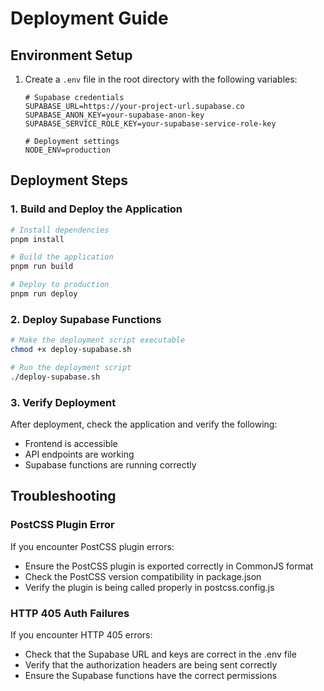 # Deployment Guide

## Environment Setup

1. Create a `.env` file in the root directory with the following variables:
   ```
   # Supabase credentials
   SUPABASE_URL=https://your-project-url.supabase.co
   SUPABASE_ANON_KEY=your-supabase-anon-key
   SUPABASE_SERVICE_ROLE_KEY=your-supabase-service-role-key

   # Deployment settings
   NODE_ENV=production
   ```

## Deployment Steps

### 1. Build and Deploy the Application

```bash
# Install dependencies
pnpm install

# Build the application
pnpm run build

# Deploy to production
pnpm run deploy
```

### 2. Deploy Supabase Functions

```bash
# Make the deployment script executable
chmod +x deploy-supabase.sh

# Run the deployment script
./deploy-supabase.sh
```

### 3. Verify Deployment

After deployment, check the application and verify the following:
- Frontend is accessible
- API endpoints are working
- Supabase functions are running correctly

## Troubleshooting

### PostCSS Plugin Error
If you encounter PostCSS plugin errors:
- Ensure the PostCSS plugin is exported correctly in CommonJS format
- Check the PostCSS version compatibility in package.json
- Verify the plugin is being called properly in postcss.config.js

### HTTP 405 Auth Failures
If you encounter HTTP 405 errors:
- Check that the Supabase URL and keys are correct in the .env file
- Verify that the authorization headers are being sent correctly
- Ensure the Supabase functions have the correct permissions 
